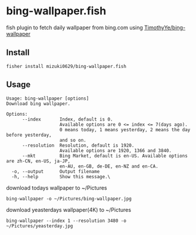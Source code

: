 # bing-wallpaper.fish
fish plugin to fetch daily wallpaper from bing.com 
using [TimothyYe/bing-wallpaper](https://github.com/TimothyYe/bing-wallpaper)

## Install
```fish
fisher install mizuki0629/bing-wallpaper.fish
```

## Usage
```
Usage: bing-wallpaper [options]
Download bing wallpaper.

Options:
      --index       Index, default is 0.
                    Available options are 0 <= index <= 7(days ago).
                    0 means today, 1 means yesterday, 2 means the day before yesterday,
                    and so on.
      --resolution  Resolution, default is 1920.
                    Available options are 1920, 1366 and 3840.
      --mkt         Bing Market, default is en-US. Available options are zh-CN, en-US, ja-JP,
                    en-AU, en-GB, de-DE, en-NZ and en-CA.
  -o, --output      Output filename
  -h, --help        Show this message.\
```

download todays wallpaper to ~/Pictures
```fish
bing-wallpaper -o ~/Pictures/bing-wallpaper.jpg
```

download yeasterdays wallpaper(4K) to ~/Pictures
```fish
bing-wallpaper --index 1 --resolution 3480 -o ~/Pictures/yeasterday.jpg
```
